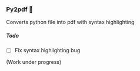 ### Py2pdf :fax:
Converts python file into pdf with syntax highlighting

##### Todo
- [ ] Fix syntax highlighting bug

(Work under progress)

